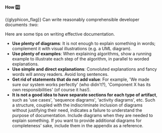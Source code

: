 <div id="title">

#### How :two:

<span id="prereqs"></span>

</div>
<span id="outcomes">{{glyphicon_flag}} Can write reasonably comprehensible developer documents :two:</span>

<div id="body">

Here are some tips on writing effective documentation.

* **Use plenty of diagrams**: It is not enough to explain something in words; complement it with visual illustrations (e.g. a UML diagram).
* **Use plenty of examples**: When explaining algorithms, show a running example to illustrate each step of the algorithm, in parallel to worded explanations.
* **Use simple and direct explanations**: Convoluted explanations and fancy words will annoy readers. Avoid long sentences.
* **Get rid of statements that do not add value**: For example, 'We made sure our system works perfectly' (who didn't?), 'Component X has its own responsibilities' (of course it has!).
* **It is not a good idea to have separate sections for each type of artifact**, such as 'use cases', 'sequence diagrams', 'activity diagrams', etc. Such a structure, coupled with the indiscriminate inclusion of diagrams without justifying their need, indicates a failure to understand the purpose of documentation. Include diagrams when they are needed to explain something. If you want to provide additional diagrams for completeness' sake, include them in the appendix as a reference.

</div>

<div id="extras">

<include src="exercises.md" />

</div>